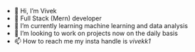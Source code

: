 - 👋 Hi, I’m Vivek
- 👀 Full Stack (Mern) developer 
- 🌱 I’m currently learning machine learning and data analysis
- 💞️ I’m looking to work on projects now on the daily basis
- 📫 How to reach me my insta handle is _vivekk1_


<!---
vivek-shaw-02/vivek-shaw-02 is a ✨ special ✨ repository because its `README.md` (this file) appears on your GitHub profile.
You can click the Preview link to take a look at your changes.
--->

